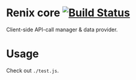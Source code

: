 # Renix core [![Build Status](https://travis-ci.com/qti3e/renix-core.svg?branch=master)](https://travis-ci.com/qti3e/renix-core)
Client-side API-call manager & data provider.

# Usage
Check out `./test.js`.
